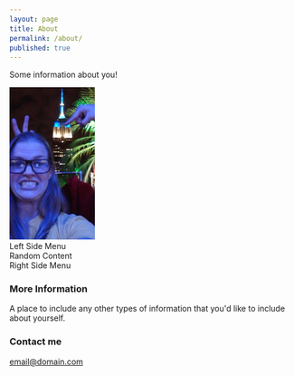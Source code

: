 ```yaml
---
layout: page
title: About
permalink: /about/
published: true
---
```


Some information about you!

<img src="https://raw.githubusercontent.com/beccarobins/beccarobins.github.io/master/images/becca-stupid-face.jpg" alt="Photograph of Becca's lovely face with the Empire State Building in the background." width="30%" height="30%">

<div id="container">
    <div id="left">Left Side Menu</div>
    <div id="middle">Random Content</div>
    <div id="right">Right Side Menu</div>
</div>

### More Information

A place to include any other types of information that you'd like to include about yourself.

### Contact me

[email@domain.com](mailto:email@domain.com)
